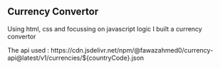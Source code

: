 <h2>
Currency Convertor
</h2>
<p>
  Using html, css and focussing on javascript logic I  built a currency convertor
</p>
<p>
  The api used :
  https://cdn.jsdelivr.net/npm/@fawazahmed0/currency-api@latest/v1/currencies/${countryCode}.json
</p>
